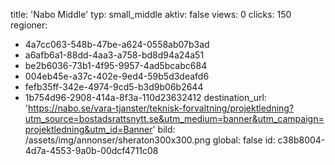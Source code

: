 title: 'Nabo Middle'
typ: small_middle
aktiv: false
views: 0
clicks: 150
regioner:
  - 4a7cc063-548b-47be-a624-0558ab07b3ad
  - a6afb6a1-88dd-4aa3-a758-bd8d94a24a51
  - be2b6036-73b1-4f95-9957-4ad5bcabc684
  - 004eb45e-a37c-402e-9ed4-59b5d3deafd6
  - fefb35ff-342e-4974-9cd5-b3d9b06b2644
  - 1b754d96-2908-414a-8f3a-110d23632412
destination_url: 'https://nabo.se/vara-tjanster/teknisk-forvaltning/projektledning?utm_source=bostadsrattsnytt.se&utm_medium=banner&utm_campaign=projektledning&utm_id=Banner'
bild: /assets/img/annonser/sheraton300x300.png
global: false
id: c38b8004-4d7a-4553-9a0b-00dcf4711c08
